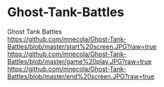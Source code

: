 # Ghost-Tank-Battles
Ghost Tank Battles                                                                                                                         
https://github.com/mnecola/Ghost-Tank-Battles/blob/master/start%20screen.JPG?raw=true
https://github.com/mnecola/Ghost-Tank-Battles/blob/master/game%20play.JPG?raw=true
https://github.com/mnecola/Ghost-Tank-Battles/blob/master/end%20screen.JPG?raw=true
